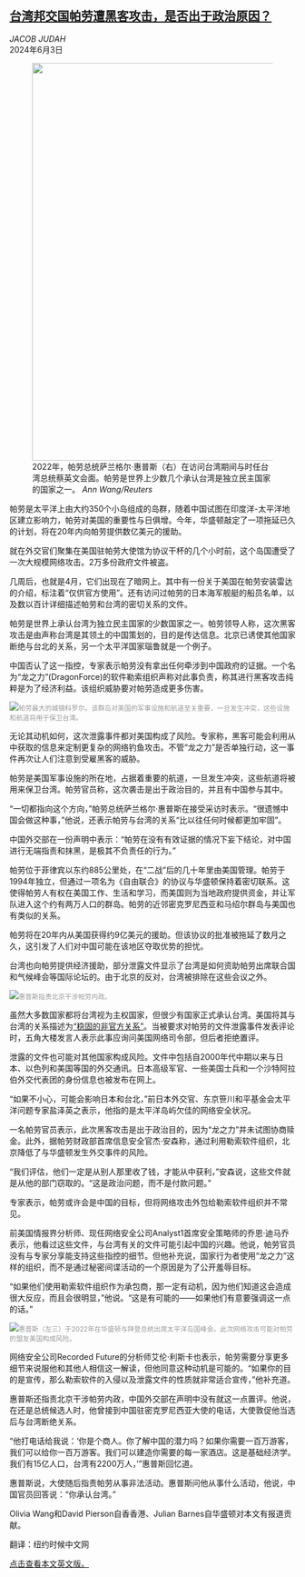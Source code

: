 <!--1717389422000-->
[台湾邦交国帕劳遭黑客攻击，是否出于政治原因？](https://cn.nytimes.com/asia-pacific/20240603/palau-taiwan-china-hack/)
------

<address>JACOB JUDAH</address><time pudate="2024-06-03 12:24:10" datetime="2024-06-03 12:24:10">2024年6月3日</time><figure><img src="https://images.weserv.nl/?url=static01.nyt.com/images/2024/05/21/multimedia/00palau-gmft/00palau-gmft-master1050.jpg" width="1050" height="700"><figcaption>2022年，帕劳总统萨兰格尔·惠普斯（右）在访问台湾期间与时任台湾总统蔡英文会面。帕劳是世界上少数几个承认台湾是独立民主国家的国家之一。 <cite>Ann Wang/Reuters</cite></figcaption></figure><section><p>帕劳是太平洋上由大约350个小岛组成的岛群，随着中国试图在印度洋-太平洋地区建立影响力，帕劳对美国的重要性与日俱增。今年，华盛顿敲定了一项拖延已久的计划，将在20年内向帕劳提供数亿美元的援助。</p><p>就在外交官们聚集在美国驻帕劳大使馆为协议干杯的几个小时前，这个岛国遭受了一次大规模网络攻击。2万多份政府文件被盗。</p><p>几周后，也就是4月，它们出现在了暗网上。其中有一份关于美国在帕劳安装雷达的介绍，标注着“仅供官方使用”。还有访问过帕劳的日本海军舰艇的船员名单，以及数以百计详细描述帕劳和台湾的密切关系的文件。</p><p>帕劳是世界上承认台湾为独立民主国家的少数国家之一。帕劳领导人称，这次黑客攻击是由声称台湾是其领土的中国策划的，目的是传达信息。北京已诱使其他国家断绝与台北的关系，另一个太平洋国家瑙鲁就是一个例子。</p><p>中国否认了这一指控，专家表示帕劳没有拿出任何牵涉到中国政府的证据。一个名为“龙之力”(DragonForce)的软件勒索组织声称对此事负责，称其进行黑客攻击纯粹是为了经济利益。该组织威胁要对帕劳造成更多伤害。</p><p><img src="https://images.weserv.nl/?url=static01.nyt.com/images/2024/05/21/multimedia/00palau-mptc/00palau-mptc-master1050.jpg"><small style="color: #999;">帕劳最大的城镇科罗尔。该群岛对美国的军事设施和航道至关重要，一旦发生冲突，这些设施和航道将用于保卫台湾。</small></p><p>无论其动机如何，这次泄露事件都对美国构成了风险。专家称，黑客可能会利用从中获取的信息来定制更复杂的网络钓鱼攻击。不管“龙之力”是否单独行动，这一事件再次让人们注意到受雇黑客的威胁。</p><p>帕劳是美国军事设施的所在地，占据着重要的航道，一旦发生冲突，这些航道将被用来保卫台湾。帕劳官员称，这次袭击是出于政治目的，并且有中国参与其中。</p><p>“一切都指向这个方向，”帕劳总统萨兰格尔·惠普斯在接受采访时表示。“很遗憾中国会做这种事，”他说，还表示帕劳与台湾的关系“比以往任何时候都更加牢固”。</p><p>中国外交部在一份声明中表示：“帕劳在没有有效证据的情况下妄下结论，对中国进行无端指责和抹黑，是极其不负责任的行为。”</p><p>帕劳位于菲律宾以东约885公里处，在“二战”后的几十年里由美国管理。帕劳于1994年独立，但通过一项名为《自由联合》的协议与华盛顿保持着密切联系。这使得帕劳人有权在美国工作、生活和学习，而美国则为当地政府提供资金，并让军队进入这个约有两万人口的群岛。帕劳的近邻密克罗尼西亚和马绍尔群岛与美国也有类似的关系。</p><p>帕劳将在20年内从美国获得约9亿美元的援助。但该协议的批准被拖延了数月之久，这引发了人们对中国可能在该地区夺取优势的担忧。</p><p>台湾也向帕劳提供经济援助，部分泄露文件显示了台湾是如何资助帕劳出席联合国和气候峰会等国际论坛的。由于北京的反对，台湾被排除在这些会议之外。</p><p><img src="https://images.weserv.nl/?url=static01.nyt.com/images/2024/05/21/multimedia/00palau-gwtz/00palau-gwtz-master1050.jpg"><small style="color: #999;">惠普斯指责北京干涉帕劳内政。</small></p><p>虽然大多数国家都将台湾视为主权国家，但很少有国家正式承认台湾。美国将其与台湾的关系描述为<a rel="noopener noreferrer" target="_blank" href="https://www.state.gov/u-s-relations-with-taiwan/">“稳固的非官方关系”</a>。当被要求对帕劳的文件泄露事件发表评论时，五角大楼发言人表示此事应询问美国网络司令部，但后者拒绝置评。</p><p>泄露的文件也可能对其他国家构成风险。文件中包括自2000年代中期以来与日本、以色列和美国等国的外交通讯。日本高级军官、一些美国士兵和一个沙特阿拉伯外交代表团的身份信息也被发布在网上。</p><p>“如果不小心，可能会影响日本和台北，”前日本外交官、东京笹川和平基金会太平洋问题专家盐泽英之表示，他指的是太平洋岛屿欠佳的网络安全状况。</p><p>一名帕劳官员表示，此次黑客攻击是出于政治目的，因为“龙之力”并未试图协商赎金。此外，据帕劳财政部首席信息安全官杰·安森称，通过利用勒索软件组织，北京降低了与华盛顿发生外交事件的风险。</p><p>“我们评估，他们一定是从别人那里收了钱，才能从中获利，”安森说，这些文件就是从他的部门窃取的。“这是政治问题，而不是付款问题。”</p><p>专家表示，帕劳或许会是中国的目标，但将网络攻击外包给勒索软件组织并不常见。</p><p>前美国情报界分析师、现任网络安全公司Analyst1首席安全策略师的乔恩·迪马乔表示，他看过这些文件，与台湾有关的文件可能引起中国的兴趣。他说，帕劳官员没有与专家分享能支持这些指控的细节。但他补充说，国家行为者使用“龙之力”这样的组织，而不是通过秘密间谍活动的一个原因是为了公开羞辱目标。</p><p>“如果他们使用勒索软件组织作为承包商，那一定有动机，因为他们知道这会造成很大反应，而且会很明显，”他说。“这是有可能的——如果他们有意要强调这一点的话。”</p><p><img src="https://images.weserv.nl/?url=static01.nyt.com/images/2024/05/21/multimedia/00palau-wmfq/00palau-wmfq-master1050.jpg"><small style="color: #999;">惠普斯（左三）于2022年在华盛顿与拜登总统出席太平洋岛国峰会。此次网络攻击可能对帕劳的盟友美国构成风险。</small></p><p>网络安全公司Recorded Future的分析师艾伦·利斯卡也表示，帕劳需要分享更多细节来说服他和其他人相信这一解读，但他同意这种动机是可能的。“如果你的目的是宣传，那么勒索软件的入侵以及泄露文件的性质就非常适合宣传，”他补充道。</p><p>惠普斯还指责北京干涉帕劳内政，中国外交部在声明中没有就这一点置评。他说，在还是总统候选人时，他曾接到中国驻密克罗尼西亚大使的电话，大使敦促他当选后与台湾断绝关系。</p><p>“他打电话给我说：‘你是个商人。你了解中国的潜力吗？如果你需要一百万游客，我们可以给你一百万游客。我们可以建造你需要的每一家酒店。这是基础经济学。我们有15亿人口，台湾有2200万人，’”惠普斯回忆道。</p><p>惠普斯说，大使随后指责帕劳从事非法活动。惠普斯问他从事什么活动，他说，中国官员回答说：“你承认台湾。”</p></section><footer><p>Olivia Wang和David Pierson自香香港、Julian Barnes自华盛顿对本文有报道贡献。</p><p>翻译：纽约时候中文网</p><p><a rel="nofollow" target="_blank" href="https://www.nytimes.com/2024/06/02/world/asia/palau-taiwan-china-hack.html">点击查看本文英文版。</a></p></footer>
